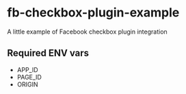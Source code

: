 # fb-checkbox-plugin-example
A little example of Facebook checkbox plugin integration

## Required ENV vars
- APP_ID
- PAGE_ID
- ORIGIN